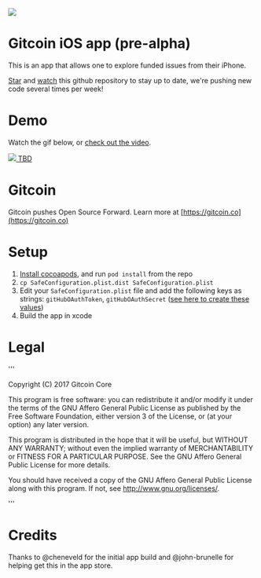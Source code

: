 <img src='https://d3vv6lp55qjaqc.cloudfront.net/items/263e3q1M2Y2r3L1X3c2y/helmet.png'/>

# Gitcoin iOS app (pre-alpha)

This is an app that allows one to explore funded issues from their iPhone.

[Star](https://github.com/gitcoinco/ios/stargazers) and [watch](https://github.com/gitcoinco/ios/watchers) this github repository to stay up to date, we're pushing new code several times per week!

# Demo

Watch the gif below, or <a href="https://TBD">check out the video</a>.

<a href="https://TBD">
<img src='img/demo.gif'/>
TBD
</a>

# Gitcoin

Gitcoin pushes Open Source Forward. Learn more at [https://gitcoin.co](https://gitcoin.co)

# Setup
1. [Install cocoapods](https://guides.cocoapods.org/using/getting-started.html), and run `pod install` from the repo
2. `cp SafeConfiguration.plist.dist SafeConfiguration.plist`
3. Edit your `SafeConfiguration.plist` file and add the following keys as strings: `gitHubOAuthToken`, `gitHubOAuthSecret` ([see here to create these values](https://github.com/settings/developers))
4. Build the app in xcode

# Legal

'''

Copyright (C) 2017 Gitcoin Core 

This program is free software: you can redistribute it and/or modify
it under the terms of the GNU Affero General Public License as published
by the Free Software Foundation, either version 3 of the License, or
(at your option) any later version.

This program is distributed in the hope that it will be useful,
but WITHOUT ANY WARRANTY; without even the implied warranty of
MERCHANTABILITY or FITNESS FOR A PARTICULAR PURPOSE. See the
GNU Affero General Public License for more details.

You should have received a copy of the GNU Affero General Public License
along with this program. If not, see <http://www.gnu.org/licenses/>.


'''

# Credits

Thanks to @cheneveld for the initial app build and @john-brunelle for helping get this in the app store.




<!-- Google Analytics -->
<img src='https://ga-beacon.appspot.com/UA-102304388-1/gitcoinco/ios' style='width:1px; height:1px;' >




